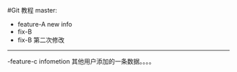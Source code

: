 #Git 教程
master:
 - feature-A
new info
 - fix-B
- fix-B 第二次修改
------------------
-feature-c infometion
其他用户添加的一条数据。。。。

